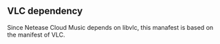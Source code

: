 ## VLC dependency

Since Netease Cloud Music depends on libvlc, this manafest is based on the manifest of VLC.
